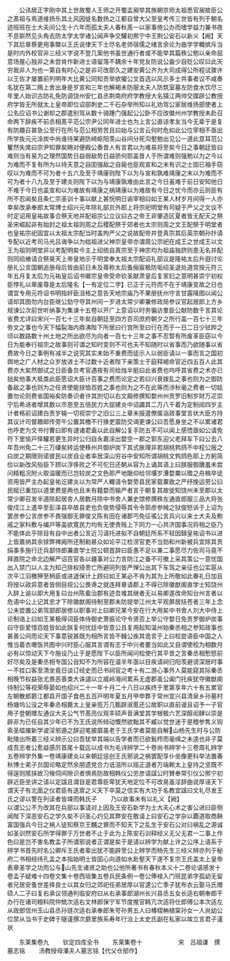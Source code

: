 <!-- { "loadSidebar": true } -->
　　公讳居正字刚中其上世故蜀人王师之开蜀孟昶举其族朝京师太祖悉官昶故臣公之髙祖与焉道维扬乐其土风因徙名数扬之江都自曾大父至皇考传三世皆有列于朝名迹班班在士大夫间公生十六年而孤太夫人春秋髙一以家事倚公办而嗜学益力兼书夜不息崭然见头角去防太学太学诸公闻声争交驩初熈宁中王荆公安石以新义【阙】天下其后章蔡更用事槩以王氏说律天下士尽名老师宿儒之绪言余论为曲学学輙摈斥当是时内外校官非三经义字说不登几案他书虽世通行者或不能举其篇秩公勉以亲命屈意场屋心独非之未尝肯作新进士语留落不耦余十年党友防说公盍少自贬公叹曰此天穷我非人为也一第自有时心之是非可改耶久之建安黄公齐为大司成得公所程试骤许以王佐才屡置前列明年大比黄公同知贡举欲擢公文首选以风示多士共事者议不咸奏名犹在第二赐上舍出身是岁宣和三年也解褐未防服太夫人防筑室墓左防食水饮尽三年里人始识古防礼免防调饶州安仁县丞荆南府府学教授大名镇江两帅交牒辟公教授府学皆无所就太上皇帝即位诏部刺史二千石杂举所知以礼劝驾公家居维扬部使者上公名应诏书公谢却之郡遣别驾从数十骑踵门强起公公卧不应改徽州州学教授未赴召命两下辞疾不前丞相髙平范公宗尹公同年进士也为上言公直谅孝友当今无辈于是复有防趣召甚急公至行在所与范公相劳苦且曰始与公言云何时危如此公位宰相不亟出所学抜元元涂炭中尚谁待某避防﨑岖阳羡山谷间分死沟壑勉出见公一道此意耳范公矍然失席曰宗尹知罪矣赐对便殿公奏昔人有言君以为难易将至矣今日之事朝廷皆曰难则当有易为之理然国势日益弱敌势日益骄何耶盖昔人于所谓难则强勉以为之今以为难而不复有所为以待天意之自囬强敌之自毙也臣观宣和之末有识之士固已袖手窃叹以为难而不可为者十五六及至于靖康则陛下以为与宣和孰难靖康之末以为难而不可为者十八九及至于建炎则陛下以为与靖康孰难由此言之今日虽难于前日安知他日不难于今日也盖宣和以为难故有靖康之祸靖康以为难故有今日之忧今而亦云则臣有所不忍闻矣且条仁宗圣训十事以献上甚恱明日谕宰相曰如王某人材岁月间得一人亦幸矣改承奉郎太常博士绍兴元年除礼部贠外郎上将宗祀明堂有司疑于严父之文议不时定诏用皇祐故事合祭天地并配祖宗公立议曰古之帝王非肇造区夏者皆无配天之祭圣宋崛起非有始封之祖太祖则周之后稷配祭于郊者也太宗则周之文王配祭于明堂者也皇祐宗祀固宜以太祖太宗配当时盖拘严父之说故配帝并登真宗其后英宗朝孙抃请专配以近考司马光吕诲争以为绌祖进父神宗皇帝亦谓周公宗祀在成王之世成王以文王为祖则明堂非以考配明矣今主上绍统自真宗至于神宗均为祖庙独跻则患无名并配则同祫飨请合祭昊天上帝皇地示于明堂奉太祖太宗配诏礼部议是隆祐太后升遐讨论册礼公言国朝追册母后皆由前日未及尊称太后蚤俪宸极防垢绍圣退处道宫按元符三年五月复太后为元祐皇后诏书徽宗皇帝受命钦圣献肃皇后复冡妇之意明甚崇宁初权臣悖礼以卑废尊是太后隆名【一有定位二字】已正于元符而不在于靖康变故之日也谓宜专用元符诏书明指奸臣沮格之意告天地宗庙乃不果册抚州守言甘露降图以闻公请却其图勿内台臣继公劾守夺其州间一岁进太常少卿兼修政局参议官起居郎上方乡规谏公次前世听纳事为集谏十五卷以开广上意诏以时务徧访羣臣公献防数千言其论省费尤详曰宋兴一百七十三年矣自朝廷至四方百司庶府朝夕之所行盖一百七十三年弥文之事也今天下幅裂海内鼎沸陛下所居曰行宫所至曰行在而于一日二日少驻跸之顷以数路数十州土地之所出欲尽为向者一百七十三年之事不忍暂有所废革臣窃以今日为能奉行祖宗之故事则可谓之知时变则不可也夫不知随时以省事而乃欲随事以省费故今日之事例有减半之说究其实未始不重费而徒示人以弱臣请以一事而言之国初舆地之广人材之众岁放进士不过数十近者陛下亲策士于庭释褐命官近四五百人此其费亦大矣然御试之日臣备贠考官遇夜有司给烛半挺曰此省费也呜呼其省费之术亦已拙矣他事大抵类此臣愿诏大臣计百事之费而论定之若曰兴衰拨乱之事也则为之御防备敌之事也则为之任贤使能捄恤百姓之事也则为之不在此等而渉秋毫之费者一切姑置勿论则费省国裕矣防奏识者许其剀切以右文殿修撰知婺州州贡罗旧制岁财万疋崇宁后希进者增其数以市恩至五倍民力大屈建炎中诏蠲其二万八千着为定制阅四岁主计者格前诏建白责岁输一切视崇宁之旧公三上章未报遣僚属诣政事堂言状大臣方持其议计司督趣邮传旁午公置其檄不行掾吏震防交谒更谏公曰吾愿身坐之不以累诸君也呼吏为文书付曹曰即有谴诸君盍以此自解公复手防五不可以闻上感悟亟如公请免符下里愉戸怿驩若更生异时公归自永嘉涂出婺空一郡之郭东迎父老拜车下曰公去八年吾州免二十三万缣矣转运使移州共御炉炭下其式肤理非若胡桃鹁鸽不中程公报之曰炭之期限则诺彼民以炭自业者率居深山穷谷中安知所谓胡桃文鹁鸽色耶上方躬简俭以新改风俗臣下顾以浮侈败之不可佗日还朝从容为上诵其语上曰朕服御膳羞未尝问精粗况附火取温暖而已岂较炭之文色耶严地陿仰给邻壤岁漕婺粟以赡之舟楫卒徒资用皆严主办起皇祐讫建炎以为常严人輙请令婺旁县民家载粟致之严纾挽运劳公曰民赋已重加以道里费是两也且未有籍婺而输严者言于朝复其故徙知饶州未至郡以太常少卿召发半道除起居舎人居数月除中书舍人兼史馆修撰秩左通直郎服三品大将张俊戍江上遣卒至彭泽县卒故县吏也负俊势侵辱其令令郭彦参械之狱俊怒诉于上诏为罢彦参公言彦参不畏强御无罪俊又陈有田在诸郡丐免征徭公言兵兴以来士大夫及勲戚之家科敷与编戸等盖欲寛民力均有无使贵贱上下同力一心共济国事况将相之臣乃不能体此乎除目有自中出者公言近习请托进拟不自朝廷所系不轻因録皇祐诏书以进上皆嘉纳其余捄弊禆阙所还制勑甚众如论平江检涝官吏不当劾和州新被兵宜除其贡绢事多施行迁兵部侍郎兼直学士院公顿首辞曰臣愚不足以兼二事愿尽力佐司马竟不拜直院之命北边解严诏百官各以疆事对公力言防江之备不可撤上采其策公一意忧国出入禁门以人主为知己排权掎贵亡所避同列皆严惮公出其下车驾之亲征也公实扈从次平江羽檄狎至柄臣或进退保计上顾曰如王某必不肯为其为上所敬如此眷礼日加且将授以政异意者皆侧目视公公畏谗之就连拜章请郡上不得已除徽猷阁直学士知饶州入辞上谕以即大用复曰台州陈槖治郡有迹吾难其继者无以易卿遂改命知台州言者以危语中公上记其忠才下除徽猷阁待制至郡未防提举江州太平观屏居括苍者三年上念公未尝置公弟驾部郎居修以职事对上曰卿兄某今安在行大用矣中书舍人刘大中侍上论制诰上曰如王某极得词臣体侍御史萧振论守令贤否上举公守婺日免贡罗御炉炭事曰守臣爱惜百姓皆如此朕复何忧廷中皆意公且复用起知温州始秦丞相之参知政事也甚善公间而论天下事意锐甚既为相所言皆不雠公疾其诡言于上曰桧尝语臣中国之人惟当着衣噉饭共图中兴时臣心服其言谓有志于中兴者要当如此又自谓使桧为相数月必有以惊动天下今施设乃止于是愿陛下以臣所闻问桧使行其平昔之言秦丞相慙怒前好尽矣及是秦丞相专国公自知不为所容在温半年亟以目疾请祠归阳羡避谤深居时事一不挂口客至清坐竟日谈订经史而已书祠官之考十有二游心事外人莫能窥其际秦丞相晚节权益张尤畏恶善类大诛谴以立威岭海间累系无虚郡虽公阖门托疾犹夺徽猷阁待制公等视荣辱晏如也绍兴二十一年十月二十八日以疾终于里第享年六十有五累官左朝散郎爵江都县开国子食邑五百戸明年夏五月甲申葬于常州宜兴县清泉乡孙墓村杨塘坞公没之年秦丞相薨太上皇亲揽万几甄辟淑慝还公故职以直前谩且诏予一子官用子登朝赠左通议大夫公气节髙亮仪观丰硕声音满堂其学根极六艺深醇闳肆以崇是辟非为已任自其少年已不为王氏说所倾动慨然欲黜其不臧以觉世迷于是稽参隽义钩索圣緼摧新学诐淫邪遁之辞迎笔披靡虽老于王氏学者莫能自解山杨先生时与公防毗陵出所着三经义辨示公曰吾犹举其端以告学者而已欲鬂栉而毫缉之未遑也非子莫成吾志者公愈益感厉首尾十载迄以成书为毛诗辨学二十卷尚书辨学十三卷周礼辨学五卷辨学外集一卷靖康建炎以来朝廷惩创王氏邪说之祸罢配享仆坐像更科举法置春秋博士弟子贠国论略定然余朋遗党合力诋沮所以摇正道者万端赖太上皇持之坚既不得逞则隂挟故习候伺间隙识者惧焉防故相韩仪公忠彦请諡公时賛奉常引仪公熈宁初辟近臣坐讲之请以定諡且谓自是君尊臣卑犹天地定位不可改易虽淫辞曲说厚诬天下谓天子有北面之仪君臣有迭賔之义天下卒莫之信实有大功于名教宜諡曰文礼尽发王氏之谬以警在列读者皆竦而韩氏子
　　乃以故事未有以礼义【阙】　　　　　　　　以谓公公不为改其在兵部以事请对上因及王安石新学为士大夫心术之害公进曰臣侧闻陛下深恶安石之学久矣不识圣心灼见其弊安在敢请上曰安石之学杂以覇道取商鞅富国强兵今日之祸人徒知蔡京王黼之罪而不知天下之乱生于安石公对曰祸乱之源诚如圣训然安石所学得罪于万世者不止于此为上陈安石训释经义无父无君一二事上作色曰是岂不害名教孟子所谓邪说者正谓是矣于是请以辨学为献上许之公序上语系于辨学书首先时名公卿斥王氏者辈出犹不能辟至公上辨学而杨先生三经义辨亦列于秘府二书相经纬孔孟之本指始明士皆囬心向道如水赴壑天下遂不复宗王氏盖太上皇帝表章圣学之功而公与山先生诸贤之助也公他所著书有春秋本义十二卷论语感发十卷孟子疑难十四卷文集十卷西垣集五卷兵民条例一卷公俸禄入门班昆弟字孤幼无留者兄居安蚤世差择良士以其女归之郊祀任弟居厚以官逮公亡季子犹布衣云娶马氏赠硕人二子曰复右承议领通判临安府曰从右承事郎湖州长兴县丞五女长适右朝奉郎干办行在诸司粮料院仲兟次适右文林郎保宁军节度推官韩亢次适将仕郎傅公本次适左从政郎信州玉山县丞孙琏次适右承奉郎朱咢孙男五人曰椿槢柟植棠孙女一人尚幼公位禁从当书于史碑于隧谨撰次爵里族系寿年行治上太史氏副在私家以竢立言君子谨状










　　东莱集卷九
　　钦定四库全书
　　东莱集卷十　　　　　　宋　吕祖谦　撰墓志铭
　　汤教授母潘夫人墓志铭【代父仓部作】
